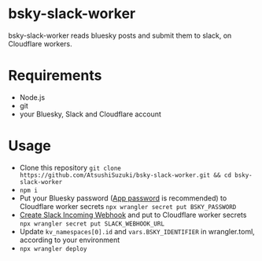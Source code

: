 bsky-slack-worker
=================

bsky-slack-worker reads bluesky posts and submit them to slack, on Cloudflare workers.

# Requirements
- Node.js
- git
- your Bluesky, Slack and Cloudflare account

# Usage
- Clone this repository
  `git clone https://github.com/AtsushiSuzuki/bsky-slack-worker.git && cd bsky-slack-worker`
- `npm i`
- Put your Bluesky password ([App password](https://bsky.app/settings/app-passwords) is recommended) to Cloudflare worker secrets
  `npx wrangler secret put BSKY_PASSWORD`
- [Create Slack Incoming Webhook](https://api.slack.com/messaging/webhooks) and put to Cloudflare worker secrets
  `npx wrangler secret put SLACK_WEBHOOK_URL`
- Update `kv_namespaces[0].id` and `vars.BSKY_IDENTIFIER` in wrangler.toml, according to your environment
- `npx wrangler deploy`
